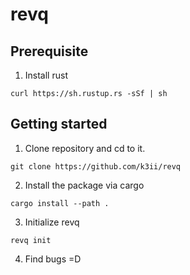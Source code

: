 # revq

## Prerequisite
1. Install rust
```
curl https://sh.rustup.rs -sSf | sh
```

## Getting started
1. Clone repository and cd to it.
```
git clone https://github.com/k3ii/revq
```
2. Install the package via cargo
```
cargo install --path .
```
3. Initialize revq
```
revq init
```
4. Find bugs =D 
